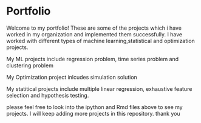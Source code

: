 # Portfolio
Welcome to my portfolio! These are some of the projects which i have worked in my organization and implemented them successfully.
I have worked with different types of machine learning,statistical and optimization projects. 

My ML projects include regression problem, time series problem and clustering problem

My Optimization project inlcudes simulation solution

My statitical projects include multiple linear regression, exhaustive feature selection and hypothesis testing.


please feel free to look into the ipython and Rmd files above to see my projects. I will keep adding more projects in this repository.
thank you